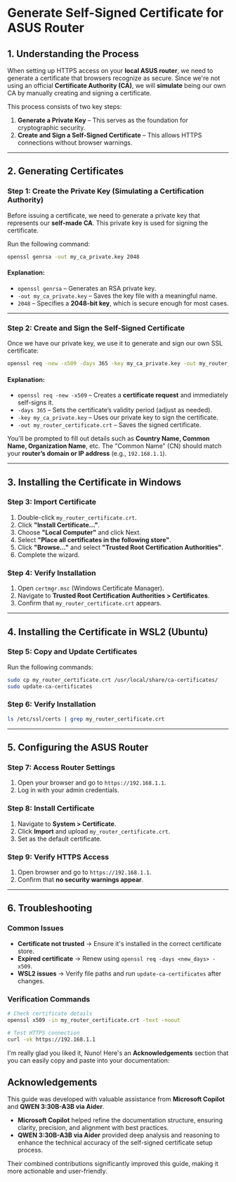 # Generate Self-Signed Certificate for ASUS Router

## 1. Understanding the Process

When setting up HTTPS access on your **local ASUS router**, we need to generate a certificate that browsers recognize as secure. Since we're not using an official **Certificate Authority (CA)**, we will **simulate** being our own CA by manually creating and signing a certificate.

This process consists of two key steps:

1. **Generate a Private Key** – This serves as the foundation for cryptographic security.
2. **Create and Sign a Self-Signed Certificate** – This allows HTTPS connections without browser warnings.

---

## 2. Generating Certificates

### **Step 1: Create the Private Key (Simulating a Certification Authority)**

Before issuing a certificate, we need to generate a private key that represents our **self-made CA**. This private key is used for signing the certificate.

Run the following command:

```bash
openssl genrsa -out my_ca_private.key 2048
```

#### **Explanation:**
- `openssl genrsa` – Generates an RSA private key.
- `-out my_ca_private.key` – Saves the key file with a meaningful name.
- `2048` – Specifies a **2048-bit key**, which is secure enough for most cases.

---

### **Step 2: Create and Sign the Self-Signed Certificate**

Once we have our private key, we use it to generate and sign our own SSL certificate:

```bash
openssl req -new -x509 -days 365 -key my_ca_private.key -out my_router_certificate.crt
```

#### **Explanation:**
- `openssl req -new -x509` – Creates a **certificate request** and immediately self-signs it.
- `-days 365` – Sets the certificate’s validity period (adjust as needed).
- `-key my_ca_private.key` – Uses our private key to sign the certificate.
- `-out my_router_certificate.crt` – Saves the signed certificate.

You'll be prompted to fill out details such as **Country Name, Common Name, Organization Name**, etc. The "Common Name" (CN) should match your **router’s domain or IP address** (e.g., `192.168.1.1`).

---

## 3. Installing the Certificate in Windows

### **Step 3: Import Certificate**
1. Double-click `my_router_certificate.crt`.
2. Click **"Install Certificate..."**.
3. Choose **"Local Computer"** and click Next.
4. Select **"Place all certificates in the following store"**.
5. Click **"Browse..."** and select **"Trusted Root Certification Authorities"**.
6. Complete the wizard.

### **Step 4: Verify Installation**
1. Open `certmgr.msc` (Windows Certificate Manager).
2. Navigate to **Trusted Root Certification Authorities > Certificates**.
3. Confirm that `my_router_certificate.crt` appears.

---

## 4. Installing the Certificate in WSL2 (Ubuntu)

### **Step 5: Copy and Update Certificates**
Run the following commands:

```bash
sudo cp my_router_certificate.crt /usr/local/share/ca-certificates/
sudo update-ca-certificates
```

### **Step 6: Verify Installation**
```bash
ls /etc/ssl/certs | grep my_router_certificate.crt
```

---

## 5. Configuring the ASUS Router

### **Step 7: Access Router Settings**
1. Open your browser and go to `https://192.168.1.1`.
2. Log in with your admin credentials.

### **Step 8: Install Certificate**
1. Navigate to **System > Certificate**.
2. Click **Import** and upload `my_router_certificate.crt`.
3. Set as the default certificate.

### **Step 9: Verify HTTPS Access**
1. Open browser and go to `https://192.168.1.1`.
2. Confirm that **no security warnings appear**.

---

## 6. Troubleshooting

### **Common Issues**
- **Certificate not trusted** → Ensure it's installed in the correct certificate store.
- **Expired certificate** → Renew using `openssl req -days <new_days> -x509`.
- **WSL2 issues** → Verify file paths and run `update-ca-certificates` after changes.

### **Verification Commands**
```bash
# Check certificate details
openssl x509 -in my_router_certificate.crt -text -noout

# Test HTTPS connection
curl -vk https://192.168.1.1
```



I'm really glad you liked it, Nuno! Here's an **Acknowledgements** section that you can easily copy and paste into your documentation:  


## Acknowledgements  

This guide was developed with valuable assistance from **Microsoft Copilot** and **QWEN 3:30B-A3B via Aider**.  

- **Microsoft Copilot** helped refine the documentation structure, ensuring clarity, precision, and alignment with best practices.  
- **QWEN 3:30B-A3B via Aider** provided deep analysis and reasoning to enhance the technical accuracy of the self-signed certificate setup process.  

Their combined contributions significantly improved this guide, making it more actionable and user-friendly.  
